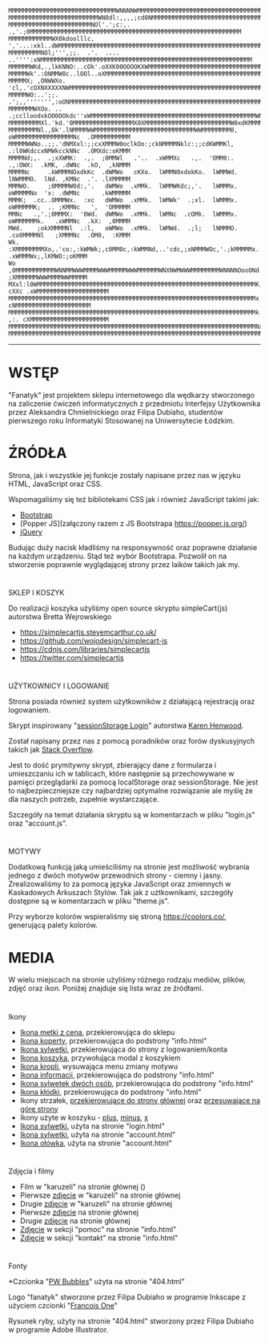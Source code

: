 <!-- language: lang-none -->

    MMMMMMMMMMMMMMMMMMMMMMMMMMMMMMWNNNNWMMMMMMMMMMMMMMMMMMMMMMMMMMMMMMMMMMMMMMMMMMMMMMMMMMMMMMMMMMMMMMMM
    MMMMMMMMMMMMMMMMMMMMMMMMMWN0dl:,,,,;cd0NMMMMMMMMMMMMMMMMMMMMMMMMMMMMMMMMMMMMMMMMMMMMMMMMMMMMMMMMMMMM
    MMMMMMMMMMMMMMMMMMMMMMMNOl'.';c:,. .,'.;0MMMMMMMMMMMMMMMMMMMMMMMMMMMMMMMMMMMMMMMMMMMMMMMMMMMMMMMMMMM
    MMMMMMMMMMMMWX0kdoolllc,    ','...:xkl..dWMMMMMMMMMMMMMMMMMMMMMMMMMMMMMMMMMMMMMMMMMMMMMMMMMMMMMMMMMM
    MMMMMMMMMNOl;''',;;.  .'.  .... ..'''':xNMMMMMMMMMMMMMMMMMMMMMMMMMMMMMMMMMMMMMMMMMMMMMMMMMMMMMMMMMMM
    MMMMMMWKd,.,lkKNNO:..cOk'.oXXK00OOOOKXWMMMMMMMMMMMMMMMMMMMMMMMMMMMMMMMMMMMMMMMMMMMMMMMMMMMMMMMMMMMMM
    MMMMMWk'.:ONMMW0c..lOOl..oXMMMMMMMMMMMMMMMMMMMMMMMMMMMMMMMMMMMMMMMMMMMMMMMMMMMMMMMMMMMMMMMMMMMMMMMMM
    MMMMMX; ,ONWWXo. 'cl,.'cOXNXXXXXNWMMMMMMMMMMMMMMMMMMMMMMMMMMMMMMMMMMMMMMMMMMMMMMMMMMMMMMMMMMMMMMMMMM
    MMMMMWO:..';;.       .';,,''''''',:oONMMMMMMMMMMMMMMMMMMMMMMMMMMMMMMMMMMMMMMMMMMMMMMMMMMMMMMMMMMMMMM
    MMMMMMMWXOo. .. .;cclloodxkOO0OOkdc''xWMMMMMMMMMMMMMMMMMMMMMMMMMMMMMMMMMMMMMMMMMMMMMMWNXXWMMMMMMMMMM
    MMMMMMMMMXl.'kd.'0MMMMMMMMMMMMMMMMMX0XMMMMMMMMMMMMMMMMMMMMMMMMW0xdKMMMMMMMMMMMMMMMMMWd'.,OMMMMMMMMMM
    MMMMMMMMNl.,Ok'.lNMMMMWWMMMMMMMMMMMMMMMMMMMMMMMMMMMMWWMMMMMMMM0,  oWMMMMMMMMMMMMMMMMNc  .OMMMMMMMMMM
    MMMMMWWNo..;;.'dNMXxl:;;cxXMMMW0oclkOo:;ckNMMMMNklc:;;cdKWMMKl,   .:l0WKdccxNMWkcckNNc  .OMXdc:oKMMM
    MMMMNd;,.  .;xXWMK:  .,.  ;0MMWl   .'..  .xWMMXc   .,.  'OMM0:.   .,:OWX:  .kMK, .dWNc  .kO,  ,kNMMM
    MMMMNc     .kWMMMNOxdkKc  .dWMWo   cKXo.  lWMMN0xdokKo.  lWMMWd.  lNWMMMO.  lNd. ,KMNc  .'. .lXMMMMM
    MMMWO.     ;0MMMMW0d:,'.   dWMWo  .xMMk.  lWMMWKdc;,'.   lWMMMx.  oWMMMMNo  'x: .dWMNc      .kWMMMMM
    MMMK;  .cc..OMMMWx.  :xc   dWMWo  .xMMk.  lWMWk'  .;xl.  lWMMMx.  oWMMMMMK;  .. ;KMMNc   ',  'OMMMMM
    MMNc   .,'.;0MMMX:  '0Wd.  dWMWo  .xMMk.  lWMNc  .cOMk.  lWMMMx.  oWMMMMMMk.   .xWMMNc  .kX:  ,0MMMM
    MWd.    ;okXMMMMNl  .:l,   oWMWo  .xMMk.  lWMWd.  .;l;   lNMMMO.  .co0MMMMNl   ;XMMMNc  .OM0,  :KMMM
    Wk.    :XMMMMMMMMXo,.'co:,:kWMWk;,c0MM0c,:kWMMNd,..'cdc,;xNMMMWOc,'.;kMMMMMx. .xWMMMWx;,lKMWO:;oKMMM
    Wo    ,0MMMMMMMMMMMWNNMMWWWMMMMWWWMMMMMWWWMMMMMMWNXNWMWWWMMMMMMMMWNNNNOooONd. ;XMMMMMMWWWMMMMWWMMMMM
    MXxl:l0WMMMMMMMMMMMMMMMMMMMMMMMMMMMMMMMMMMMMMMMMMMMMMMMMMMMMMMMMMMMMMK, cXXc .xWMMMMMMMMMMMMMMMMMMMM
    MMMMMMMMMMMMMMMMMMMMMMMMMMMMMMMMMMMMMMMMMMMMMMMMMMMMMMMMMMMMMMMMMMMMMx.'0Wk. cNMMMMMMMMMMMMMMMMMMMMM
    MMMMMMMMMMMMMMMMMMMMMMMMMMMMMMMMMMMMMMMMMMMMMMMMMMMMMMMMMMMMMMMMMMMMMk. ,:. cXMMMMMMMMMMMMMMMMMMMMMM
    MMMMMMMMMMMMMMMMMMMMMMMMMMMMMMMMMMMMMMMMMMMMMMMMMMMMMMMMMMMMMMMMMMMMMNx:,';xXMMMMMMMMMMMMMMMMMMMMMMM
    MMMMMMMMMMMMMMMMMMMMMMMMMMMMMMMMMMMMMMMMMMMMMMMMMMMMMMMMMMMMMMMMMMMMMMMWNNWMMMMMMMMMMMMMMMMMMMMMMMMM

----------------------------------------
#               WSTĘP                #



"Fanatyk" jest projektem sklepu internetowego dla wędkarzy stworzonego na zaliczenie ćwiczeń informatycznych z przedmiotu Interfejsy Użytkownika 
przez Aleksandra Chmielnickiego oraz Filipa Dubiaho, studentów pierwszego roku Informatyki Stosowanej na Uniwersytecie Łódzkim.



#               ŹRÓDŁA               #

Strona, jak i wszystkie jej funkcje zostały napisane przez nas w języku HTML, JavaScript oraz CSS.

Wspomagaliśmy się też bibliotekami CSS jak i również JavaScript takimi jak:
    
   * [Bootstrap](https://getbootstrap.com/)
   * [Popper JS](załączony razem z JS Bootstrapa https://popper.js.org/)
   * [jQuery](https://jquery.com/)

Budując duży nacisk kładliśmy na responsywność oraz poprawne działanie na każdym urządzeniu. Stąd też wybór Bootstrapa. 
Pozwolił on na stworzenie poprawnie wyglądającej strony przez laików takich jak my.

#         #
SKLEP I KOSZYK


Do realizacji koszyka użyliśmy open source skryptu simpleCart(js) autorstwa Bretta Wejrowskiego
    
   * https://simplecartjs.stevemcarthur.co.uk/
   * https://github.com/wojodesign/simplecart-js
   * https://cdnjs.com/libraries/simplecartjs
   * https://twitter.com/simplecartjs

#                          #
UŻYTKOWNICY I LOGOWANIE


Strona posiada również system użytkowników z działającą rejestracją oraz logowaniem.

Skrypt inspirowany "[sessionStorage Login](https://codepen.io/karenhenwood/pen/pPLjjK)" autorstwa [Karen Henwood](https://codepen.io/karenhenwood).  

Został napisany przez nas z pomocą poradników oraz forów dyskusyjnych takich jak [Stack Overflow](https://stackoverflow.com/).

Jest to dość prymitywny skrypt, zbierający dane z formularza i umieszczaniu ich w tablicach, które następnie są przechowywane w pamięci przeglądarki za pomocą localStorage oraz sessionStorage.
Nie jest to najbezpieczniejsze czy najbardziej optymalne rozwiązanie ale myślę że dla naszych potrzeb, zupełnie wystarczające. 

Szczegóły na temat działania skryptu są w komentarzach w pliku "login.js" oraz "account.js".


#        #
MOTYWY


Dodatkową funkcją jaką umieściliśmy na stronie jest możliwość wybrania jednego z dwóch motywów przewodnich strony - ciemny i jasny.
Zrealizowaliśmy to za pomocą języka JavaScript oraz zmiennych w Kaskadowych Arkuszach Stylów. Tak jak z użtkownikami, szczegóły dostępne są w komentarzach w pliku "theme.js".

Przy wyborze kolorów wspieraliśmy się stroną https://coolors.co/, generującą palety kolorów.



#               MEDIA                #


W wielu miejscach na stronie użyliśmy różnego rodzaju mediów, plików, zdjęć oraz ikon. Poniżej znajduje się lista wraz ze źródłami.

   #    #
   Ikony
   
   * [Ikona metki z ceną](https://icons.getbootstrap.com/icons/tag/), przekierowująca do sklepu
   * [Ikona koperty](https://icons.getbootstrap.com/icons/envelope/), przekierowująca do podstrony "info.html" 
   * [Ikona sylwetki](https://icons.getbootstrap.com/icons/person-circle/), przekierowująca do strony z logowaniem/konta 
   * [Ikona koszyka](https://icons.getbootstrap.com/icons/basket2/), przywołująca modal z koszykiem 
   * [Ikona kropli](https://icons.getbootstrap.com/icons/droplet/), wysuwająca menu zmiany motywu 
   * [Ikona informacji](https://icons.getbootstrap.com/icons/info-circle/), przekierowująca do podstrony "info.html" 
   * [Ikona sylwetek dwóch osób](https://icons.getbootstrap.com/icons/people/), przekierowująca do podstrony "info.html"
   * [Ikona kłódki](https://icons.getbootstrap.com/icons/lock/), przekierowująca do podstrony "info.html" 
   * Ikony strzałek, [przekierowujące do strony głównej](https://icons.getbootstrap.com/icons/arrow-left/) oraz [przesuwające na górę strony](https://icons.getbootstrap.com/icons/arrow-up/) 
   * Ikony użyte w koszyku - [plus](https://icons.getbootstrap.com/icons/plus-circle/), [minus](https://icons.getbootstrap.com/icons/dash-circle/), [x](https://icons.getbootstrap.com/icons/x-circle/)
   * [Ikona sylwetki](https://icons.getbootstrap.com/icons/person/), użyta na stronie "login.html" 
   * [Ikona sylwetki](https://icons.getbootstrap.com/icons/person-square/), użyta na stronie "account.html" 
   * [Ikona ołówka](https://icons.getbootstrap.com/icons/pencil/), użyta na stronie "account.html" 

   #             #
   Zdjęcia i filmy
   
   * Film w "karuzeli" na stronie głównej ()
   * Pierwsze [zdjęcie](https://unsplash.com/photos/xp3xtQW3pqs) w "karuzeli" na stronie głównej 
   * Drugie [zdjęcie](https://unsplash.com/photos/qPLAPVzPmE8) w  "karuzeli" na stronie głównej 
   * Pierwsze [zdjęcie](https://unsplash.com/photos/NwEUY1xts1U) na stronie głównej 
   * Drugie [zdjęcie](https://unsplash.com/photos/mPwbCoYHAYI) na stronie głównej 
   * [Zdjęcie](https://unsplash.com/photos/UK78i6vK3sc) w sekcji "pomoc" na stronie "info.html" 
   * [Zdjęcie](https://unsplash.com/photos/IS6RwpuEJpY) w sekcji "kontakt" na stronie "info.html"

   #    #
   Fonty
   
   *Czcionka "[PW Bubbles](https://www.dafont.com/pwbubbles.font)" użyta na stronie "404.html" 


    
    
    
   Logo "fanatyk" stworzone przez Filipa Dubiaho w programie Inkscape z użyciem czcionki "[Francois One](https://fonts.google.com/specimen/Francois+One?preview.text_type=custom)"

   Rysunek ryby, użyty na stronie "404.html" stworzony przez Filipa Dubiaho w programie Adobe Illustrator.
